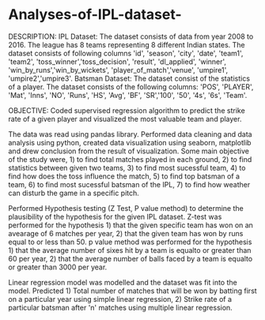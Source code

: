 # Analyses-of-IPL-dataset-


DESCRIPTION:
       IPL Dataset: The dataset consists of data from year 2008 to 2016. The league has 8 teams representing 8 different Indian states. The dataset consists of following columns
'id', 'season', 'city', 'date', 'team1', 'team2', 'toss_winner','toss_decision', 'result', 'dl_applied', 'winner', 'win_by_runs','win_by_wickets', 'player_of_match','venue', 'umpire1', 'umpire2','umpire3'.
       Batsman Dataset: The dataset consist of the statistics of a player. The dataset consists of the following columns:
       'POS', 'PLAYER', 'Mat', 'Inns', 'NO', 'Runs', 'HS', 'Avg', 'BF', 'SR','100', '50', '4s', '6s', 'Team'.

OBJECTIVE:
        Coded supervised regression algorithm to predict the strike rate of a given player and visualized the most valuable team and player.


The data was read using pandas library. Performed data cleaning and data analysis using python, created data visualization using seaborn, matplotlib and drew conclusion from the result of visualization. Some main objective of the study were,
                        1) to find total matches played in each ground,
                        2) to find statistics between given two teams,
                        3) to find most sucessful team,
                        4) to find how does the toss influence the match,
                        5) to find top batsman of a team,
                        6) to find most sucessful batsman of the IPL,
                        7) to find how weather can disturb the game in a specific pitch.
                      
                      
Performed Hypothesis testing (Z Test, P value method) to determine the plausibility of the hypothesis for the given IPL dataset. 
Z-test was performed for the hypothesis 
                        1) that the given specific team has won on an avearage of 6 matches per year,
                        2) that the given team has won by runs equal to or less than 50.
p value method was performed for the hypothesis
                        1) that the average number of sixes hit by a team is equalto or greater than 60 per year,
                        2) that the  average number of balls faced by a team is equalto or greater than 3000 per year.
                  
Linear regression model was modelled and the dataset was fit into the model. Predicted 
                        1) Total number of matches that will be won by batting first on a particular year using simple linear regression,
                        2) Strike rate of a particular batsman after 'n' matches using multiple linear regression.
